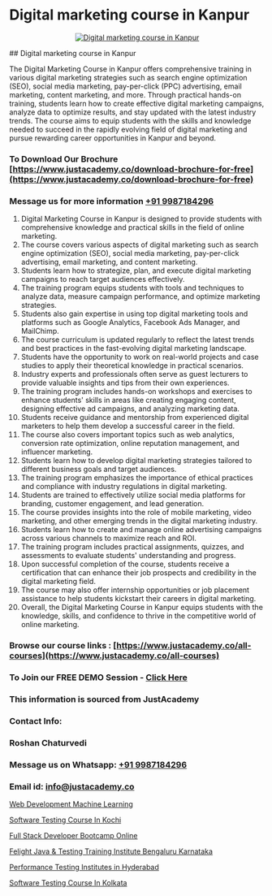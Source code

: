 # Digital marketing course in Kanpur

<p align="center">
  <a href="https://justacademy.co/course-detail/digital-marketing">
    <img src="https://justacademy.co/storage2/course_image/1676636720_course_image.webp" alt="Digital marketing course in Kanpur">
  </a>
</p>
## Digital marketing course in Kanpur

The Digital Marketing Course in Kanpur offers comprehensive training in various digital marketing strategies such as search engine optimization (SEO), social media marketing, pay-per-click (PPC) advertising, email marketing, content marketing, and more. Through practical hands-on training, students learn how to create effective digital marketing campaigns, analyze data to optimize results, and stay updated with the latest industry trends. The course aims to equip students with the skills and knowledge needed to succeed in the rapidly evolving field of digital marketing and pursue rewarding career opportunities in Kanpur and beyond.
### To Download Our Brochure [https://www.justacademy.co/download-brochure-for-free](https://www.justacademy.co/download-brochure-for-free)
### Message us for more information [+91 9987184296](https://api.whatsapp.com/send?phone=919987184296)
1) Digital Marketing Course in Kanpur is designed to provide students with comprehensive knowledge and practical skills in the field of online marketing.
2) The course covers various aspects of digital marketing such as search engine optimization (SEO), social media marketing, pay-per-click advertising, email marketing, and content marketing.
3) Students learn how to strategize, plan, and execute digital marketing campaigns to reach target audiences effectively.
4) The training program equips students with tools and techniques to analyze data, measure campaign performance, and optimize marketing strategies.
5) Students also gain expertise in using top digital marketing tools and platforms such as Google Analytics, Facebook Ads Manager, and MailChimp.
6) The course curriculum is updated regularly to reflect the latest trends and best practices in the fast-evolving digital marketing landscape.
7) Students have the opportunity to work on real-world projects and case studies to apply their theoretical knowledge in practical scenarios.
8) Industry experts and professionals often serve as guest lecturers to provide valuable insights and tips from their own experiences.
9) The training program includes hands-on workshops and exercises to enhance students' skills in areas like creating engaging content, designing effective ad campaigns, and analyzing marketing data.
10) Students receive guidance and mentorship from experienced digital marketers to help them develop a successful career in the field.
11) The course also covers important topics such as web analytics, conversion rate optimization, online reputation management, and influencer marketing.
12) Students learn how to develop digital marketing strategies tailored to different business goals and target audiences.
13) The training program emphasizes the importance of ethical practices and compliance with industry regulations in digital marketing.
14) Students are trained to effectively utilize social media platforms for branding, customer engagement, and lead generation.
15) The course provides insights into the role of mobile marketing, video marketing, and other emerging trends in the digital marketing industry.
16) Students learn how to create and manage online advertising campaigns across various channels to maximize reach and ROI.
17) The training program includes practical assignments, quizzes, and assessments to evaluate students' understanding and progress.
18) Upon successful completion of the course, students receive a certification that can enhance their job prospects and credibility in the digital marketing field.
19) The course may also offer internship opportunities or job placement assistance to help students kickstart their careers in digital marketing.
20) Overall, the Digital Marketing Course in Kanpur equips students with the knowledge, skills, and confidence to thrive in the competitive world of online marketing.

### Browse our course links : [https://www.justacademy.co/all-courses](https://www.justacademy.co/all-courses) 
### To Join our FREE DEMO Session - [Click Here](https://www.justacademy.co/register-for-course-demo)


### This information is sourced from JustAcademy
### Contact Info:
### Roshan Chaturvedi
### Message us on Whatsapp: [+91 9987184296](https://api.whatsapp.com/send?phone=919987184296)
### Email id: [info@justacademy.co](mailto:info@justacademy.co)
                
[Web Development Machine Learning](https://www.linkedin.com/pulse/web-development-machine-learning-justacademy-pune-ta70c?trackingId=lUy8Uz4Gpy0QrxEDOvPAMg%3D%3D&lipi=urn%3Ali%3Apage%3Ad_flagship3_company_admin%3BdDdMc5iZRQyVFQUn28yu5g%3D%3D)

[Software Testing Course In Kochi](https://www.linkedin.com/pulse/software-testing-course-kochi-justacademy-thane-fymfc?trackingId=VsG3O%2BM3FMkz9rhJgWhLTA%3D%3D&lipi=urn%3Ali%3Apage%3Ad_flagship3_company_admin%3BWw%2F%2F%2Fw1%2FSRCju0LBZ%2BbokA%3D%3D)

[Full Stack Developer Bootcamp Online](https://medium.com/@AkashSingh2052/full-stack-developer-bootcamp-online-4b327fcbd6a7)

[Felight Java & Testing Training Institute Bengaluru Karnataka](https://medium.com/@kamblerajas684/felight-java-testing-training-institute-bengaluru-karnataka-c21a6e138c8a)

[Performance Testing Institutes in Hyderabad](https://justacademyin.github.io/justacademy/performance-testing-institutes-in-hyderabad)

[Software Testing Course In Kolkata](https://justacademyin.github.io/justacademy/software-testing-course-in-kolkata)


